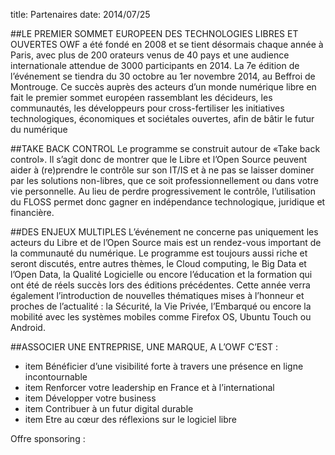 title: Partenaires
date: 2014/07/25


##LE PREMIER SOMMET EUROPEEN DES TECHNOLOGIES LIBRES ET OUVERTES
OWF a été fondé en 2008 et se tient désormais chaque année à Paris, avec plus de 200 orateurs venus de 40 pays et une audience internationale attendue de 3000 participants en 2014. La 7e édition de l’événement se tiendra du 30 octobre au 1er novembre 2014, au Beffroi de Montrouge. 
Ce succès auprès des acteurs d’un monde numérique libre en fait le premier sommet européen rassemblant les décideurs, les communautés, les développeurs pour cross-fertiliser les initiatives technologiques, économiques et sociétales ouvertes, afin de bâtir le futur du numérique


##TAKE BACK CONTROL
Le programme se construit autour de «Take back control». Il s’agit donc de montrer que le Libre et l’Open Source peuvent aider à (re)prendre le contrôle sur son IT/IS et à ne pas se  laisser dominer par les solutions non-libres, que ce soit professionnellement ou dans votre vie personnelle. Au lieu de perdre progressivement le contrôle, l’utilisation du FLOSS permet donc gagner en indépendance technologique, juridique et financière.


##DES ENJEUX MULTIPLES
L’événement ne concerne pas uniquement les acteurs du Libre et de l’Open Source mais est un rendez-vous important de la communauté du numérique. Le programme est toujours aussi riche et seront discutés, entre autres thèmes, le Cloud computing, le Big Data et l’Open Data, la Qualité Logicielle ou encore l’éducation et la formation qui ont été de réels succès lors des éditions précédentes. Cette année verra également l’introduction de nouvelles thématiques mises à l’honneur et proches de l’actualité : la Sécurité, la Vie Privée, l’Embarqué ou encore la mobilité avec les systèmes mobiles comme Firefox OS, Ubuntu Touch ou Android.


##ASSOCIER UNE ENTREPRISE, UNE MARQUE, A L’OWF C’EST :
* item	Bénéficier d’une visibilité forte à travers une présence en ligne incontournable
* item	Renforcer votre leadership en France et à l’international
* item	Développer votre business
* item	Contribuer à un futur digital durable
* item	Etre au cœur des réflexions sur le logiciel libre 



Offre sponsoring :

